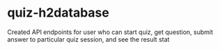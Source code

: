 # quiz-h2database
Created API endpoints for user who can start quiz, get question, submit answer to particular quiz session, and see the result stat
